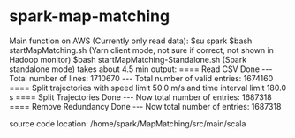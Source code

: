 # spark-map-matching
Main function on AWS (Currently only read data): 
  $su spark
  $bash startMapMatching.sh (Yarn client mode, not sure if correct, not shown in Hadoop monitor)
  $bash startMapMatching-Standalone.sh (Spark standalone mode) takes about 4.5 min
  output:
  ==== Read CSV Done
  --- Total number of lines: 1710670
  --- Total number of valid entries: 1674160
  ==== Split trajectories with speed limit 50.0 m/s and time interval limit 180.0 s
  ==== Split Trajectories Done
  --- Now total number of entries: 1687318
  ==== Remove Redundancy Done
  --- Now total number of entries: 1687318

source code location: /home/spark/MapMatching/src/main/scala
